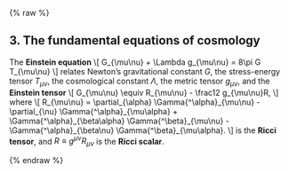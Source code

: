 {% raw %} 

<section markdown="1">

## 3. The fundamental equations of cosmology

The **Einstein equation**
\\[
G_{\mu\nu} + \Lambda g_{\mu\nu} = 8\pi G T_{\mu\nu}
\\]
relates Newton’s gravitational constant $G$, the stress-energy tensor $T_{\mu\nu}$, the cosmological constant $\Lambda$, the metric tensor $g_{\mu\nu}$, and the **Einstein tensor**
\\[
G_{\mu\nu} \equiv R_{\mu\nu} - \frac12 g_{\mu\nu}R,
\\]
where 
\\[
R\_{\mu\nu} = 
\partial\_{\alpha} \Gamma{^\alpha}\_{\mu\nu} -
\partial\_{\nu} \Gamma{^\alpha}\_{\mu\alpha} +
\Gamma{^\alpha}\_{\beta\alpha} \Gamma{^\beta}\_{\mu\nu} -
\Gamma{^\alpha}\_{\beta\nu} \Gamma{^\beta}\_{\mu\alpha}.
\\]
is the **Ricci tensor**, and $R\equiv g^{\mu\nu}R_{\mu\nu}$ is the **Ricci scalar**.

</section>

{% endraw %}
